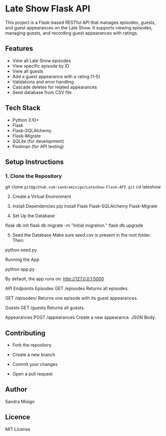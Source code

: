# Late Show Flask API

This project is a Flask-based RESTful API that manages episodes, guests, and guest appearances on the Late Show. It supports viewing episodes, managing guests, and recording guest appearances with ratings.


## Features

- View all Late Show episodes
- View specific episode by ID
- View all guests
- Add a guest appearance with a rating (1–5)
- Validations and error handling
- Cascade deletes for related appearances
- Seed database from CSV file


## Tech Stack

- Python 3.10+
- Flask
- Flask-SQLAlchemy
- Flask-Migrate
- SQLite (for development)
- Postman (for API testing)


## Setup Instructions

### 1. Clone the Repository


git clone `git@github.com:sandramisigo/Lateshow-Flask-API.git`
cd lateshow

2. Create a Virtual Environment

3. Install Dependencies
pip install Flask Flask-SQLAlchemy Flask-Migrate

4. Set Up the Database

flask db init
flask db migrate -m "Initial migration."
flask db upgrade

5. Seed the Database
Make sure seed.csv is present in the root folder. Then:

python seed.py

Running the App

python app.py

By default, the app runs on: http://127.0.0.1:5000

API Endpoints
 Episodes
GET /episodes
Returns all episodes.

GET /episodes/<id>
Returns one episode with its guest appearances.

 Guests
GET /guests
Returns all guests.

 Appearances
POST /appearances
Create a new appearance. JSON Body:

## Contributing
* Fork the repository

* Create a new branch

* Commit your changes

* Open a pull request

## Author
Sandra Misigo

## Licence
MIT License